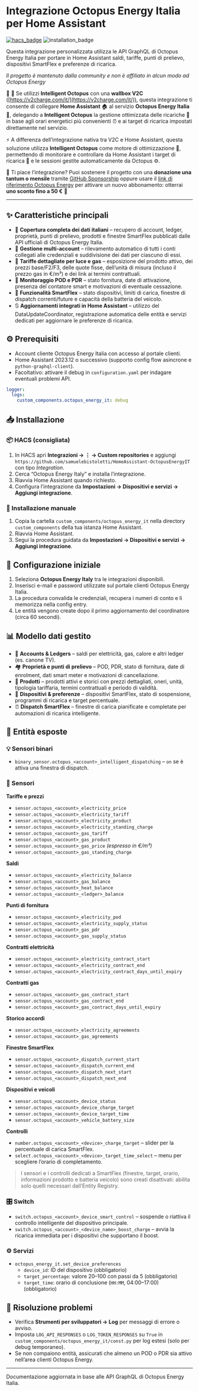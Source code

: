 # Integrazione Octopus Energy Italia per Home Assistant

[![hacs_badge](https://img.shields.io/badge/HACS-Custom-41BDF5.svg)](https://github.com/hacs/integration)
![installation_badge](https://img.shields.io/badge/dynamic/json?color=41BDF5&logo=home-assistant&label=utenti&suffix=%20installs&cacheSeconds=15600&url=https://analytics.home-assistant.io/custom_integrations.json&query=$.octopus_energy_it.total)

Questa integrazione personalizzata utilizza le API GraphQL di Octopus Energy Italia per portare in Home Assistant saldi, tariffe, punti di prelievo, dispositivi SmartFlex e preferenze di ricarica.

*Il progetto è mantenuto dalla community e non è affiliato in alcun modo ad Octopus Energy*

:car: :electric_plug: Se utilizzi **Intelligent Octopus** con una **wallbox V2C** ([https://v2charge.com/it/](https://v2charge.com/it/)), questa integrazione ti consente di collegare **Home Assistant** :house: al servizio **Octopus Energy Italia** :octopus:, delegando a **Intelligent Octopus** la gestione ottimizzata delle ricariche :battery: in base agli orari energetici più convenienti :alarm_clock: e ai target di ricarica impostati direttamente nel servizio.

:zap: A differenza dell’integrazione nativa tra V2C e Home Assistant, questa soluzione utilizza **Intelligent Octopus** come motore di ottimizzazione :robot:, permettendo di monitorare e controllare da Home Assistant i target di ricarica :dart: e le sessioni gestite automaticamente da Octopus :gear:.

:purple_heart: Ti piace l’integrazione?
Puoi sostenere il progetto con una **donazione una tantum o mensile** tramite [GitHub Sponsorship](https://github.com/sponsors/samuelebistoletti)
oppure usare il [link di riferimento Octopus Energy](https://octopusenergy.it/octo-friends/airy-queen-959) per attivare un nuovo abbonamento: otterrai **uno sconto fino a 50 €** :gift:

---

## :sparkles: Caratteristiche principali

- :electric_plug: **Copertura completa dei dati italiani** – recupero di account, ledger, proprietà, punti di prelievo, prodotti e finestre SmartFlex pubblicati dalle API ufficiali di Octopus Energy Italia.
- :busts_in_silhouette: **Gestione multi-account** – rilevamento automatico di tutti i conti collegati alle credenziali e suddivisione dei dati per ciascuno di essi.
- :money_with_wings: **Tariffe dettagliate per luce e gas** – esposizione del prodotto attivo, dei prezzi base/F2/F3, delle quote fisse, dell’unità di misura (incluso il prezzo gas in €/m³) e dei link ai termini contrattuali.
- :house_with_garden: **Monitoraggio POD e PDR** – stato fornitura, date di attivazione, presenza del contatore smart e motivazioni di eventuale cessazione.
- :battery: **Funzionalità SmartFlex** – stato dispositivi, limiti di carica, finestre di dispatch correnti/future e capacità della batteria del veicolo.
- :arrows_clockwise: **Aggiornamenti integrati in Home Assistant** – utilizzo del DataUpdateCoordinator, registrazione automatica delle entità e servizi dedicati per aggiornare le preferenze di ricarica.

## :gear: Prerequisiti

- Account cliente Octopus Energy Italia con accesso al portale clienti.
- Home Assistant 2023.12 o successivo (supporto config flow asincrone e `python-graphql-client`).
- Facoltativo: attivare il debug in `configuration.yaml` per indagare eventuali problemi API.

```yaml
logger:
  logs:
    custom_components.octopus_energy_it: debug
```

## :inbox_tray: Installazione

### :package: HACS (consigliata)

1. In HACS apri **Integrazioni → ⋮ → Custom repositories** e aggiungi `https://github.com/samuelebistoletti/HomeAssistant-OctopusEnergyIT` con tipo *Integration*.
2. Cerca “Octopus Energy Italy” e installa l’integrazione.
3. Riavvia Home Assistant quando richiesto.
4. Configura l’integrazione da **Impostazioni → Dispositivi e servizi → Aggiungi integrazione**.

### :file_folder: Installazione manuale

1. Copia la cartella `custom_components/octopus_energy_it` nella directory `custom_components` della tua istanza Home Assistant.
2. Riavvia Home Assistant.
3. Segui la procedura guidata da **Impostazioni → Dispositivi e servizi → Aggiungi integrazione**.

## :wrench: Configurazione iniziale

1. Seleziona **Octopus Energy Italy** tra le integrazioni disponibili.
2. Inserisci e-mail e password utilizzate sul portale clienti Octopus Energy Italia.
3. La procedura convalida le credenziali, recupera i numeri di conto e li memorizza nella config entry.
4. Le entità vengono create dopo il primo aggiornamento del coordinatore (circa 60 secondi).

## :bar_chart: Modello dati gestito

- :ledger: **Accounts & Ledgers** – saldi per elettricità, gas, calore e altri ledger (es. canone TV).
- :houses: **Proprietà e punti di prelievo** – POD, PDR, stato di fornitura, date di enrolment, dati smart meter e motivazioni di cancellazione.
- :bookmark_tabs: **Prodotti** – prodotti attivi e storici con prezzi dettagliati, oneri, unità, tipologia tariffaria, termini contrattuali e periodo di validità.
- :robot: **Dispositivi & preferenze** – dispositivi SmartFlex, stato di sospensione, programmi di ricarica e target percentuale.
- :alarm_clock: **Dispatch SmartFlex** – finestre di carica pianificate e completate per automazioni di ricarica intelligente.

## :electric_plug: Entità esposte

### :bulb: Sensori binari

- `binary_sensor.octopus_<account>_intelligent_dispatching` – `on` se è attiva una finestra di dispatch.

### :satellite: Sensori

**Tariffe e prezzi**
- `sensor.octopus_<account>_electricity_price`
- `sensor.octopus_<account>_electricity_tariff`
- `sensor.octopus_<account>_electricity_product`
- `sensor.octopus_<account>_electricity_standing_charge`
- `sensor.octopus_<account>_gas_tariff`
- `sensor.octopus_<account>_gas_product`
- `sensor.octopus_<account>_gas_price` *(espresso in €/m³)*
- `sensor.octopus_<account>_gas_standing_charge`

**Saldi**
- `sensor.octopus_<account>_electricity_balance`
- `sensor.octopus_<account>_gas_balance`
- `sensor.octopus_<account>_heat_balance`
- `sensor.octopus_<account>_<ledger>_balance`

**Punti di fornitura**
- `sensor.octopus_<account>_electricity_pod`
- `sensor.octopus_<account>_electricity_supply_status`
- `sensor.octopus_<account>_gas_pdr`
- `sensor.octopus_<account>_gas_supply_status`

**Contratti elettricità**
- `sensor.octopus_<account>_electricity_contract_start`
- `sensor.octopus_<account>_electricity_contract_end`
- `sensor.octopus_<account>_electricity_contract_days_until_expiry`

**Contratti gas**
- `sensor.octopus_<account>_gas_contract_start`
- `sensor.octopus_<account>_gas_contract_end`
- `sensor.octopus_<account>_gas_contract_days_until_expiry`

**Storico accordi**
- `sensor.octopus_<account>_electricity_agreements`
- `sensor.octopus_<account>_gas_agreements`

**Finestre SmartFlex**
- `sensor.octopus_<account>_dispatch_current_start`
- `sensor.octopus_<account>_dispatch_current_end`
- `sensor.octopus_<account>_dispatch_next_start`
- `sensor.octopus_<account>_dispatch_next_end`

**Dispositivi e veicoli**
- `sensor.octopus_<account>_device_status`
- `sensor.octopus_<account>_device_charge_target`
- `sensor.octopus_<account>_device_target_time`
- `sensor.octopus_<account>_vehicle_battery_size`

**Controlli**
- `number.octopus_<account>_<device>_charge_target` – slider per la percentuale di carica SmartFlex.
- `select.octopus_<account>_<device>_target_time_select` – menu per scegliere l’orario di completamento.

> I sensori e i controlli dedicati a SmartFlex (finestre, target, orario, informazioni prodotto e batteria veicolo) sono creati disattivati: abilita solo quelli necessari dall’Entity Registry.

### :control_knobs: Switch

- `switch.octopus_<account>_device_smart_control` – sospende o riattiva il controllo intelligente del dispositivo principale.
- `switch.octopus_<account>_<device_name>_boost_charge` – avvia la ricarica immediata per i dispositivi che supportano il boost.

### :gear: Servizi

- `octopus_energy_it.set_device_preferences`
  - `device_id`: ID del dispositivo (obbligatorio)
  - `target_percentage`: valore 20–100 con passi da 5 (obbligatorio)
  - `target_time`: orario di conclusione (`HH:MM`, 04:00–17:00) (obbligatorio)

## :toolbox: Risoluzione problemi

- Verifica **Strumenti per sviluppatori → Log** per messaggi di errore o avviso.
- Imposta `LOG_API_RESPONSES` o `LOG_TOKEN_RESPONSES` su `True` in `custom_components/octopus_energy_it/const.py` per log estesi (solo per debug temporaneo).
- Se non compaiono entità, assicurati che almeno un POD o PDR sia attivo nell’area clienti Octopus Energy.

---

Documentazione aggiornata in base alle API GraphQL di Octopus Energy Italia.
